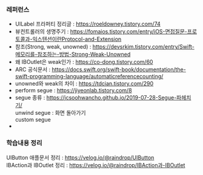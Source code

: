 ### **레퍼런스**
* UILabel 프라퍼티 정리글 : https://roeldowney.tistory.com/74   
* 뷰컨트롤러의 생명주기 : https://fomaios.tistory.com/entry/iOS-면접질문-프로토콜과-익스텐션이란Protocol-and-Extension  
* 참조(Strong, weak, unowned) : https://devsrkim.tistory.com/entry/Swift-메모리를-참조하는-방법-Strong-Weak-Unowned  
* 왜 IBOutlet은 weak인가 : https://co-dong.tistory.com/60  
* ARC 공식문서 : https://docs.swift.org/swift-book/documentation/the-swift-programming-language/automaticreferencecounting/  
* unowned와 weak의 차이 : https://tdcian.tistory.com/290  
* perform segue : https://jiyeonlab.tistory.com/8  
* segue 종류 : https://jcsoohwancho.github.io/2019-07-28-Segue-파헤치기/  
unwind segue : 화면 돌아가기  
custom segue  
* 





### **학습내용 정리**
UIButton 애플문서 정리 : https://velog.io/@raindrop/UIButton  
IBAction과 IBOutlet 정리 : https://velog.io/@raindrop/IBAction과-IBOutlet  